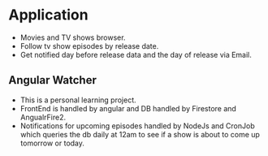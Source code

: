 # Application
  * Movies and TV shows browser.
  * Follow tv show episodes by release date.
  * Get notified day before release data and the day of release via Email.

## Angular Watcher

* This is a personal learning project. 
* FrontEnd is handled by angular and DB handled by Firestore and AngualrFire2.
* Notifications for upcoming episodes handled by NodeJs and CronJob which queries the db daily at 12am to see if a show is about to come up tomorrow or today.
